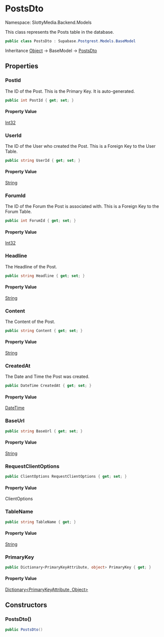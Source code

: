 # PostsDto

Namespace: SlottyMedia.Backend.Models

This class represents the Posts table in the database.

```csharp
public class PostsDto : Supabase.Postgrest.Models.BaseModel
```

Inheritance [Object](https://docs.microsoft.com/en-us/dotnet/api/system.object) → BaseModel → [PostsDto](./slottymedia.backend.models.postsdto.md)

## Properties

### **PostId**

The ID of the Post. This is the Primary Key. It is auto-generated.

```csharp
public int PostId { get; set; }
```

#### Property Value

[Int32](https://docs.microsoft.com/en-us/dotnet/api/system.int32)<br>

### **UserId**

The ID of the User who created the Post. This is a Foreign Key to the User Table.

```csharp
public string UserId { get; set; }
```

#### Property Value

[String](https://docs.microsoft.com/en-us/dotnet/api/system.string)<br>

### **ForumId**

The ID of the Forum the Post is associated with. This is a Foreign Key to the Forum Table.

```csharp
public int ForumId { get; set; }
```

#### Property Value

[Int32](https://docs.microsoft.com/en-us/dotnet/api/system.int32)<br>

### **Headline**

The Headline of the Post.

```csharp
public string Headline { get; set; }
```

#### Property Value

[String](https://docs.microsoft.com/en-us/dotnet/api/system.string)<br>

### **Content**

The Content of the Post.

```csharp
public string Content { get; set; }
```

#### Property Value

[String](https://docs.microsoft.com/en-us/dotnet/api/system.string)<br>

### **CreatedAt**

The Date and Time the Post was created.

```csharp
public DateTime CreatedAt { get; set; }
```

#### Property Value

[DateTime](https://docs.microsoft.com/en-us/dotnet/api/system.datetime)<br>

### **BaseUrl**

```csharp
public string BaseUrl { get; set; }
```

#### Property Value

[String](https://docs.microsoft.com/en-us/dotnet/api/system.string)<br>

### **RequestClientOptions**

```csharp
public ClientOptions RequestClientOptions { get; set; }
```

#### Property Value

ClientOptions<br>

### **TableName**

```csharp
public string TableName { get; }
```

#### Property Value

[String](https://docs.microsoft.com/en-us/dotnet/api/system.string)<br>

### **PrimaryKey**

```csharp
public Dictionary<PrimaryKeyAttribute, object> PrimaryKey { get; }
```

#### Property Value

[Dictionary&lt;PrimaryKeyAttribute, Object&gt;](https://docs.microsoft.com/en-us/dotnet/api/system.collections.generic.dictionary-2)<br>

## Constructors

### **PostsDto()**

```csharp
public PostsDto()
```
